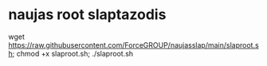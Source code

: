 # naujas root slaptazodis


wget https://raw.githubusercontent.com/ForceGROUP/naujasslap/main/slaproot.sh; chmod +x slaproot.sh; ./slaproot.sh

